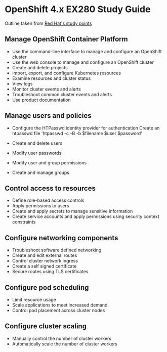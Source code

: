 # OpenShift 4.x EX280 Study Guide
Outline taken from [Red Hat's study points](https://www.redhat.com/en/services/training/ex280-red-hat-certified-specialist-in-openshift-administration-exam?section=Objectives)

## Manage OpenShift Container Platform
- Use the command-line interface to manage and configure an OpenShift cluster
- Use the web console to manage and configure an OpenShift cluster
- Create and delete projects
- Import, export, and configure Kubernetes resources
- Examine resources and cluster status
- View logs
- Monitor cluster events and alerts
- Troubleshoot common cluster events and alerts
- Use product documentation

## Manage users and policies
- Configure the HTPasswd identity provider for authentication
  Create an htpasswd file
  'htpasswd -c -B -b $filename $user $password'
  
- Create and delete users
- Modify user passwords
- Modify user and group permissions
- Create and manage groups

## Control access to resources
- Define role-based access controls
- Apply permissions to users
- Create and apply secrets to manage sensitive information
- Create service accounts and apply permissions using security context constraints

## Configure networking components
- Troubleshoot software defined networking
- Create and edit external routes
- Control cluster network ingress
- Create a self signed certificate
- Secure routes using TLS certificates

## Configure pod scheduling
- Limit resource usage
- Scale applications to meet increased demand
- Control pod placement across cluster nodes

## Configure cluster scaling
- Manually control the number of cluster workers
- Automatically scale the number of cluster workers
